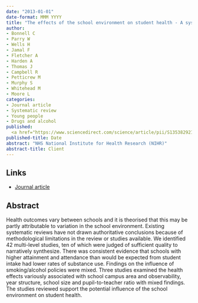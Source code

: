 ```yaml
---
date: "2013-01-01"
date-format: MMM YYYY
title: "The effects of the school environment on student health - A systematic review of multi-level studies"
author:
- Bonnell C
- Parry W
- Wells H
- Jamal F
- Fletcher A
- Harden A
- Thomas J 
- Campbell R 
- Petticrew M 
- Murphy S 
- Whitehead M
- Moore L
categories:
- Journal article
- Systematic review
- Young people
- Drugs and alcohol
published:
  <a href="https://www.sciencedirect.com/science/article/pii/S1353829212001980" target="_blank">Journal article</a>
published-title: Date
abstract: "NHS National Institute for Health Research (NIHR)"
abstract-title: Client
---
```


## Links

* <a href="https://www.sciencedirect.com/science/article/pii/S1353829212001980" target="_blank">Journal article</a>

## Abstract

Health outcomes vary between schools and it is theorised that this may be partly attributable to variation in the school environment. Existing systematic reviews have not drawn authoritative conclusions because of methodological limitations in the review or studies available. We identified 42 multi-level studies, ten of which were judged of sufficient quality to narratively synthesize. There was consistent evidence that schools with higher attainment and attendance than would be expected from student intake had lower rates of substance use. Findings on the influence of smoking/alcohol policies were mixed. Three studies examined the health effects variously associated with school campus area and observability, year structure, school size and pupil-to-teacher ratio with mixed findings. The studies reviewed support the potential influence of the school environment on student health.

